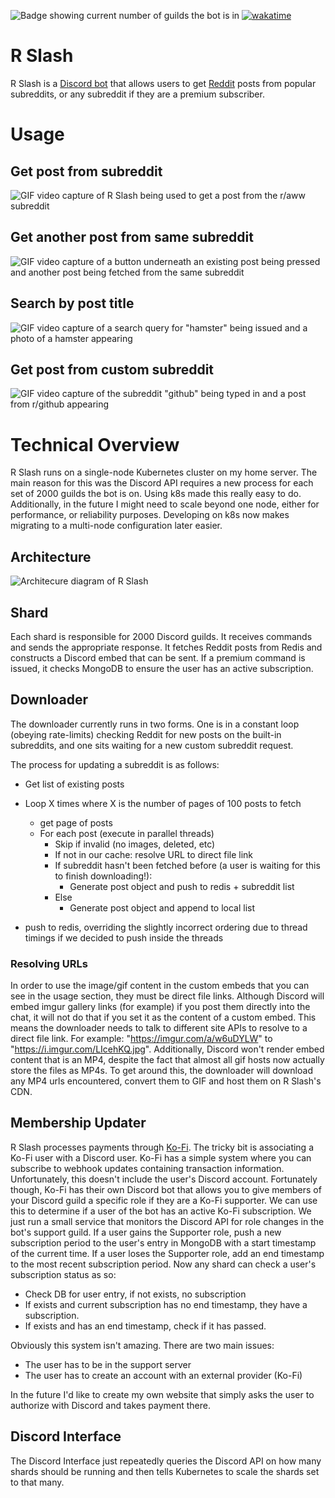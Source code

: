 ![Badge showing current number of guilds the bot is in](https://img.shields.io/badge/dynamic/json?url=https%3A%2F%2Fqwhwdauhdasht.ddns.net%2Fapi%2Fguild_count&query=%24.guild_count&logo=discord&label=Guild%20Count&labelColor=hex(5865F2a)) [![wakatime](https://wakatime.com/badge/github/MurrayGroves/R-Slash.svg)](https://wakatime.com/badge/github/MurrayGroves/R-Slash)

# R Slash
R Slash is a [Discord bot](https://discord.com) that allows users to get [Reddit](https://reddit.com) posts from popular subreddits, or any subreddit if they are a premium subscriber.

# Usage
## Get post from subreddit
![GIF video capture of R Slash being used to get a post from the r/aww subreddit](docs/get-resized.gif)

## Get another post from same subreddit
![GIF video capture of a button underneath an existing post being pressed and another post being fetched from the same subreddit](docs/repeat-resized.gif)

## Search by post title
![GIF video capture of a search query for "hamster" being issued and a photo of a hamster appearing](docs/search-resized.gif)

## Get post from custom subreddit
![GIF video capture of the subreddit "github" being typed in and a post from r/github appearing](docs/custom-resized.gif)

# Technical Overview
R Slash runs on a single-node Kubernetes cluster on my home server. The main reason for this was the Discord API requires a new process for each set of 2000 guilds the bot is on. Using k8s made this really easy to do. Additionally, in the future I might need to scale beyond one node, either for performance, or reliability purposes. Developing on k8s now makes migrating to a multi-node configuration later easier.

## Architecture
![Architecure diagram of R Slash](docs/r-slash-architecture.drawio.svg)

## Shard
Each shard is responsible for 2000 Discord guilds. It receives commands and sends the appropriate response. It fetches Reddit posts from Redis and constructs a Discord embed that can be sent. If a premium command is issued, it checks MongoDB to ensure the user has an active subscription.

## Downloader
The downloader currently runs in two forms. One is in a constant loop (obeying rate-limits) checking Reddit for new posts on the built-in subreddits, and one sits waiting for a new custom subreddit request.

The process for updating a subreddit is as follows:

- Get list of existing posts
- Loop X times where X is the number of pages of 100 posts to fetch
  - get page of posts
  - For each post (execute in parallel threads)
    - Skip if invalid (no images, deleted, etc)
    - If not in our cache: resolve URL to direct file link
    - If subreddit hasn't been fetched before (a user is waiting for this to finish downloading!):
      - Generate post object and push to redis + subreddit list
    - Else
      - Generate post object and append to local list

- push to redis, overriding the slightly incorrect ordering due to thread timings if we decided to push inside the threads

### Resolving URLs
In order to use the image/gif content in the custom embeds that you can see in the usage section, they must be direct file links. Although Discord will embed imgur gallery links (for example) if you post them directly into the chat, it will not do that if you set it as the content of a custom embed. This means the downloader needs to talk to different site APIs to resolve to a direct file link. For example: "https://imgur.com/a/w6uDYLW" to "https://i.imgur.com/LIcehKQ.jpg". Additionally, Discord won't render embed content that is an MP4, despite the fact that almost all gif hosts now actually store the files as MP4s. To get around this, the downloader will download any MP4 urls encountered, convert them to GIF and host them on R Slash's CDN.

## Membership Updater
R Slash processes payments through [Ko-Fi](https://ko-fi.com/rslash). The tricky bit is associating a Ko-Fi user with a Discord user. Ko-Fi has a simple system where you can subscribe to webhook updates containing transaction information. Unfortunately, this doesn't include the user's Discord account. Fortunately though, Ko-Fi has their own Discord bot that allows you to give members of your Discord guild a specific role if they are a Ko-Fi supporter. We can use this to determine if a user of the bot has an active Ko-Fi subscription. We just run a small service that monitors the Discord API for role changes in the bot's support guild. If a user gains the Supporter role, push a new subscription period to the user's entry in MongoDB with a start timestamp of the current time. If a user loses the Supporter role, add an end timestamp to the most recent subscription period. Now any shard can check a user's subscription status as so:
- Check DB for user entry, if not exists, no subscription
- If exists and current subscription has no end timestamp, they have a subscription.
- If exists and has an end timestamp, check if it has passed.

Obviously this system isn't amazing. There are two main issues:
- The user has to be in the support server
- The user has to create an account with an external provider (Ko-Fi)

In the future I'd like to create my own website that simply asks the user to authorize with Discord and takes payment there.

## Discord Interface
The Discord Interface just repeatedly queries the Discord API on how many shards should be running and then tells Kubernetes to scale the shards set to that many.
